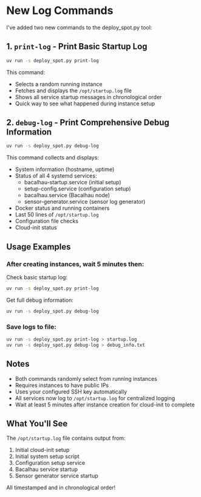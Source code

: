 # New Log Commands

I've added two new commands to the deploy_spot.py tool:

## 1. `print-log` - Print Basic Startup Log

```bash
uv run -s deploy_spot.py print-log
```

This command:
- Selects a random running instance
- Fetches and displays the `/opt/startup.log` file
- Shows all service startup messages in chronological order
- Quick way to see what happened during instance setup

## 2. `debug-log` - Print Comprehensive Debug Information

```bash
uv run -s deploy_spot.py debug-log
```

This command collects and displays:
- System information (hostname, uptime)
- Status of all 4 systemd services:
  - bacalhau-startup.service (initial setup)
  - setup-config.service (configuration setup)
  - bacalhau.service (Bacalhau node)
  - sensor-generator.service (sensor log generator)
- Docker status and running containers
- Last 50 lines of `/opt/startup.log`
- Configuration file checks
- Cloud-init status

## Usage Examples

### After creating instances, wait 5 minutes then:

Check basic startup log:
```bash
uv run -s deploy_spot.py print-log
```

Get full debug information:
```bash
uv run -s deploy_spot.py debug-log
```

### Save logs to file:

```bash
uv run -s deploy_spot.py print-log > startup.log
uv run -s deploy_spot.py debug-log > debug_info.txt
```

## Notes

- Both commands randomly select from running instances
- Requires instances to have public IPs
- Uses your configured SSH key automatically
- All services now log to `/opt/startup.log` for centralized logging
- Wait at least 5 minutes after instance creation for cloud-init to complete

## What You'll See

The `/opt/startup.log` file contains output from:
1. Initial cloud-init setup
2. Initial system setup script
3. Configuration setup service
4. Bacalhau service startup
5. Sensor generator service startup

All timestamped and in chronological order!